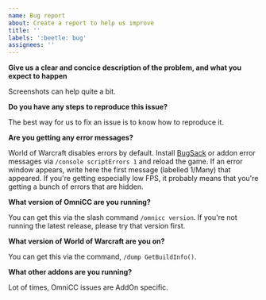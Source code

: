 ```yaml
---
name: Bug report
about: Create a report to help us improve
title: ''
labels: ':beetle: bug'
assignees: ''
---
```


**Give us a clear and concice description of the problem, and what you expect to happen**

Screenshots can help quite a bit.

**Do you have any steps to reproduce this issue?**

The best way for us to fix an issue is to know how to reproduce it.

**Are you getting any error messages?**

World of Warcraft disables errors by default. Install [BugSack](https://www.curseforge.com/wow/addons/bugsack) or addon error messages via `/console scriptErrors 1` and reload the game. If an error window appears, write here the first message (labelled 1/Many) that appeared. If you're getting especially low FPS, it probably means that you're getting a bunch of errors that are hidden.

**What version of OmniCC are you running?**

You can get this via the slash command `/omnicc version`. If you're not running the latest release, please try that version first.

**What version of World of Warcraft are you on?**

You can get this via the command, `/dump GetBuildInfo()`.

**What other addons are you running?**

Lot of times, OmniCC issues are AddOn specific.
